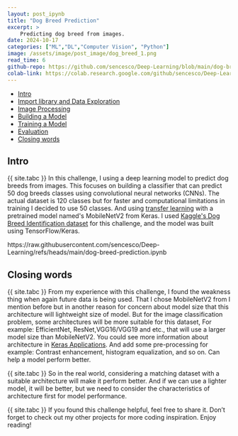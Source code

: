 ```yaml
---
layout: post_ipynb
title: "Dog Breed Prediction"
excerpt: >
    Predicting dog breed from images.
date: 2024-10-17
categories: ["ML","DL","Computer Vision", "Python"]
image: /assets/image/post_image/dog_breed_1.png
read_time: 6
github-repo: https://github.com/sencesco/Deep-Learning/blob/main/dog-breed-prediction.ipynb
colab-link: https://colab.research.google.com/github/sencesco/Deep-Learning/blob/main/dog-breed-prediction.ipynb
---
```


<div id="c-s-hlist">
    <ul>
        <li><a href="#intro">Intro</a></li>
        <li><a href="#loading-library">Import library and Data Exploration</a></li>
        <li><a href="#image-processing">Image Processing</a></li>
        <li><a href="#building-model">Building a Model</a></li>
        <li><a href="#training-model">Training a Model</a></li>
        <li><a href="#evaluation">Evaluation</a></li>
        <li><a href="#closing-words">Closing words</a></li>
    </ul>
</div>


## Intro
{{ site.tabc }} In this challenge, I using a deep learning model to predict dog breeds from images. This focuses on building a classifier that can predict 50 dog breeds classes using convolutional neural networks (CNNs). The actual dataset is 120 classes but for faster and computational limitations in training I decided to use 50 classes. And using <span class="post-content-link"><a href="https://www.ibm.com/topics/transfer-learning" target="_blank">transfer learning</a></span> with a pretrained model named's MobileNetV2 from Keras. I used <span class="post-content-link"><a href="https://www.kaggle.com/datasets/catherinehorng/dogbreedidfromcomp" target="_blank">Kaggle's Dog Breed Identification dataset</a></span> for this challenge, and the model was built using TensorFlow/Keras.

<div id="notebook-content">
    https://raw.githubusercontent.com/sencesco/Deep-Learning/refs/heads/main/dog-breed-prediction.ipynb
</div>
<script id="notebook-filters-ignore" type="application/json"> 
    {
        "markdown": { 
            "id": ["dFONdRncx8Cr"]
        },
        "code": {   
            "timestamp": [] 
        }
    }
</script>
<script id="notebook-filters-add_tag" type="application/json"> 
    {
        "markdown": { 
            "id_pair": [
                {   "id": "-__laGLPOgx0", 
                    "tag": "<h2 id='building-model'>Building a Model</h2>" 
                }
            ]
        },
        "code": {   
            "timestamp": [
                {   "timestamp": 1704858635237, 
                    "tag": "<h2 id='loading-library'>Import library and Data Exploration</h2><p>{{ site.tabc }}First we need to import required libraries for using pre-processing and building a model. And explore a dataset for understanding data information before building a model.</p>" 
                },
                {   "timestamp": 1704858657014, 
                    "tag": "<h2 id='image-processing'>Image pre-processing</h2><p>{{ site.tabc }}Then this dataset is images. So we need to do pre-processing to make it ready for building a model. That we need to convert images into a numpy array for computer vision can read image information and process to a model.</p>" 
                },
                {   "timestamp": 1704858771939,
                    "tag": "<h2 id='training-model'>Training a Model</h2><p>{{ site.tabc }}Choosing an optimal batch size and epochs will help a model achieve better accuracy.</p>"
                },
                {
                    "timestamp": 1704858814975,
                    "tag": "<h2 id='evaluation'>Evaluation</h2>"
                }
            ] 
        }
    }
</script>

## Closing words
{{ site.tabc }} From my experience with this challenge, I found the weakness thing when again future data is being used. That I chose MobileNetV2 from I mention before but in another reason for concern about model size that this architecture will lightweight size of model. But for the image classification problem, some architectures will be more suitable for this dataset, For example: EfficientNet, ResNet,VGG16/VGG19 and etc., that will use a larger model size than MobileNetV2. You could see more information about architecture in <span class="post-content-link"><a href="https://keras.io/api/applications/" target="_blank">Keras Applications</a></span>. And add some pre-processing for example: Contrast enhancement, histogram equalization, and so on. Can help a model perform better.

{{ site.tabc }} So in the real world, considering a matching dataset with a suitable architecture will make it perform better. And if we can use a lighter model, it will be better, but we need to consider the characteristics of architecture first for model performance.

{{ site.tabc }} If you found this challenge helpful, feel free to share it. Don’t forget to check out my other projects for more coding inspiration. Enjoy reading!
